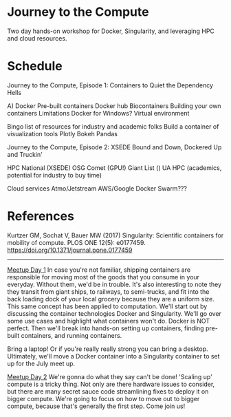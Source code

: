 # Journey to the Compute
Two day hands-on workshop for Docker, Singularity, and leveraging HPC and cloud resources.


# Schedule
Journey to the Compute, Episode 1: Containers to Quiet the Dependency Hells

A) Docker
Pre-built containers
	Docker hub
	Biocontainers
Building your own containers
Limitations
Docker for Windows?
	Virtual environment


Bingo list of resources for industry and academic folks
Build a container of visualization tools
	Plotly
	Bokeh
	Pandas


Journey to the Compute, Episode 2: XSEDE Bound and Down, Dockered Up and Truckin'

HPC
	National (XSEDE)
OSG
		Comet (GPU!)
		Giant List ()
UA HPC (academics, potential for industry to buy time)
	

Cloud services
	Atmo/Jetstream
	AWS/Google
Docker Swarm???

# References
Kurtzer GM, Sochat V, Bauer MW (2017) Singularity: Scientific containers for mobility of compute. PLOS ONE 12(5): e0177459. https://doi.org/10.1371/journal.pone.0177459

----
[Meetup Day 1](https://www.meetup.com/Tucson-Data-Science-Meetup/events/239386940/) 
  In case you're not familiar, shipping containers are responsible for moving most of the goods that you consume in your everyday. Without them, we'd be in trouble. It's also interesting to note they they transit from giant ships, to railways, to semi-trucks, and fit into the back loading dock of your local grocery because they are a uniform size. This same concept has been applied to computation. We'll start out by discussing the container technologies Docker and Singularity. We'll go over some use cases and highlight what containers won't do. Docker is NOT perfect. Then we'll break into hands-on setting up containers, finding pre-built containers, and running containers. 

  Bring a laptop! Or if you're really really strong you can bring a desktop. Ultimately, we'll move a Docker container into a Singularity container to set up for the July meet up.

[Meetup Day 2](https://www.meetup.com/Tucson-Data-Science-Meetup/events/239386968/)
  We're gonna do what they say can't be done! 'Scaling up' compute is a tricky thing. Not only are there hardware issues to consider, but there are many secret sauce code streamlining fixes to deploy it on bigger compute. We're going to focus on how to move out to bigger compute, because that's generally the first step. Come join us! 
